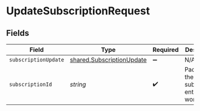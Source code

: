 # UpdateSubscriptionRequest


## Fields

| Field                                                                         | Type                                                                          | Required                                                                      | Description                                                                   | Example                                                                       |
| ----------------------------------------------------------------------------- | ----------------------------------------------------------------------------- | ----------------------------------------------------------------------------- | ----------------------------------------------------------------------------- | ----------------------------------------------------------------------------- |
| `subscriptionUpdate`                                                          | [shared.SubscriptionUpdate](../../../sdk/models/shared/subscriptionupdate.md) | :heavy_minus_sign:                                                            | N/A                                                                           |                                                                               |
| `subscriptionId`                                                              | *string*                                                                      | :heavy_check_mark:                                                            | Paddle ID of the subscription entity to work with.                            | sub_01gvne45dvdhg5gdxrz6hh511r                                                |